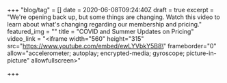 +++
"blog/tag" = []
date = 2020-06-08T09:24:40Z
draft = true
excerpt = "We're opening back up, but some things are changing. Watch this video to learn about what's changing regarding our membership and pricing."
featured_img = ""
title = "COVID and Summer Updates on Pricing"
video_link = "<iframe width=\"560\" height=\"315\" src=\"https://www.youtube.com/embed/ewLYVbkY5B8\" frameborder=\"0\" allow=\"accelerometer; autoplay; encrypted-media; gyroscope; picture-in-picture\" allowfullscreen></iframe>"

+++
